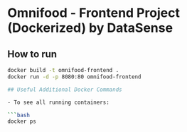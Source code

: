 # Omnifood - Frontend Project (Dockerized) by DataSense

## How to run

```bash
docker build -t omnifood-frontend .
docker run -d -p 8080:80 omnifood-frontend

## Useful Additional Docker Commands

- To see all running containers:

```bash
docker ps